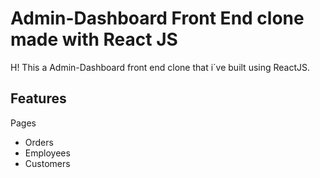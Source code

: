 # Admin-Dashboard Front End clone made with React JS
H! This a Admin-Dashboard front end clone that i´ve built using ReactJS.  

## Features
Pages
* Orders
* Employees
* Customers
